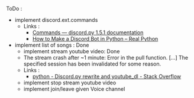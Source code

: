 ToDo :

 - implement discord.ext.commands
    - Links : 
        - [Commands — discord.py 1.5.1 documentation](https://discordpy.readthedocs.io/en/latest/ext/commands/commands.html)
        - [How to Make a Discord Bot in Python – Real Python](https://realpython.com/how-to-make-a-discord-bot-python/#connecting-a-bot)
- implement list of songs : Done
    - implement stream youtube video: Done
    - The stream crash after ~1 minute: Error in the pull function. \[...\] The specified session has been invalidated for some reason.
    - Links : 
        - [python - Discord.py rewrite and youtube_dl - Stack Overflow](https://stackoverflow.com/questions/60241517/discord-py-rewrite-and-youtube-dl)
    - implement stop stream youtube video
    - implement join/leave given Voice channel
